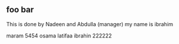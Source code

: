 ## foo bar
This is done by Nadeen and Abdulla (manager)
my name is ibrahim

maram 5454
osama 
latifaa
ibrahin 222222

